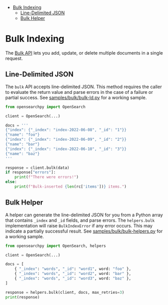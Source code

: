 - [Bulk Indexing](#bulk-indexing)
  - [Line-Delimited JSON](#line-delimited-json)
  - [Bulk Helper](#bulk-helper)

# Bulk Indexing

The [Bulk API](https://opensearch.org/docs/latest/api-reference/document-apis/bulk/) lets you add, update, or delete multiple documents in a single request.

## Line-Delimited JSON

The `bulk` API accepts line-delimited JSON. This method requires the caller to evaluate the return value and parse errors in the case of a failure or partial success. See [samples/bulk/bulk-ld.py](../samples/bulk/bulk-ld.py) for a working sample.

```python
from opensearchpy import OpenSearch

client = OpenSearch(...)

docs = '''
{"index": {"_index": "index-2022-06-08", "_id": "1"}}
{"name": "foo"} 
{"index": {"_index": "index-2022-06-09", "_id": "2"}}
{"name": "bar"}
{"index": {"_index": "index-2022-06-10", "_id": "3"}}
{"name": "baz"}
'''

response = client.bulk(data)
if response["errors"]:
    print(f"There were errors!")
else:
    print(f"Bulk-inserted {len(rc['items'])} items.")
```

## Bulk Helper

A helper can generate the line-delimited JSON for you from a Python array that contains `_index` and `_id` fields, and parse errors. The `helpers.bulk` implementation will raise `BulkIndexError` if any error occurs. This may indicate a partially successful result. See [samples/bulk/bulk-helpers.py](../samples/bulk/bulk-helpers.py) for a working sample.

```python
from opensearchpy import OpenSearch, helpers

client = OpenSearch(...)

docs = [
    { "_index": "words", "_id": "word1", word: "foo" },
    { "_index": "words", "_id": "word2", word: "bar" },
    { "_index": "words", "_id": "word3", word: "baz" },
]

response = helpers.bulk(client, docs, max_retries=3)
print(response)
```

